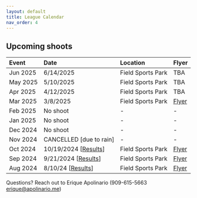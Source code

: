 ```yaml
---
layout: default
title: League Calendar
nav_order: 4
---
```


## Upcoming shoots

| Event | Date | Location | Flyer |
|:------|:-----|:--------|:-------|
|Jun 2025 | 6/14/2025 | Field Sports Park | TBA |
|May 2025 | 5/10/2025 | Field Sports Park | TBA |
|Apr 2025 | 4/12/2025 | Field Sports Park | TBA |
|Mar 2025 | 3/8/2025 | Field Sports Park | <a href="/assets/PDFs/BASiC-Flyer-PDF-20250308.pdf" target="_blank" rel="noreferrer noopener">Flyer</a> |
|Feb 2025 | No shoot | - | - |
|Jan 2025 | No shoot | - | - |
|Dec 2024 | No shoot | - | - |
|Nov 2024 | CANCELLED [due to rain] | - | - |
|Oct 2024 | 10/19/2024 [<a href="https://www.bayareaskeet.club/2024/10/19/October-Results.html" target="_blank" rel="noreferrer noopener">Results</a>] | Field Sports Park | <a href="/assets/PDFs/BASiC-Flyer-PDF-20241019.pdf" target="_blank" rel="noreferrer noopener">Flyer</a> |
|Sep 2024 | 9/21/2024 [<a href="https://www.bayareaskeet.club/2024/09/21/September-Results.html" target="_blank" rel="noreferrer noopener">Results</a>] | Field Sports Park | <a href="/assets/PDFs/BASiC-Flyer-PDF-20240921.pdf" target="_blank" rel="noreferrer noopener">Flyer</a> |
|Aug 2024 | 8/10/24 [<a href="https://www.bayareaskeet.club/2024/08/10/August-Results.html" target="_blank" rel="noreferrer noopener">Results</a>] | Field Sports Park | <a href="/assets/PDFs/BASiC-Flyer-PDF-20240810.pdf" target="_blank" rel="noreferrer noopener">Flyer</a> |

Questions? Reach out to Erique Apolinario (909-615-5663 erique@apolinario.me)
